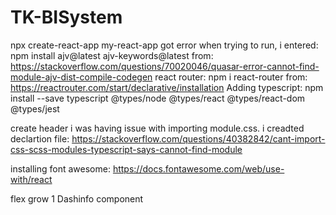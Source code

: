 # TK-BISystem
npx create-react-app my-react-app
got error when trying to run, i entered: 
 npm install ajv@latest ajv-keywords@latest from: https://stackoverflow.com/questions/70020046/quasar-error-cannot-find-module-ajv-dist-compile-codegen
 react router: npm i react-router from: https://reactrouter.com/start/declarative/installation
 Adding typescript: npm install --save typescript @types/node @types/react @types/react-dom @types/jest

 create header
 i was having issue with importing module.css. i creadted declartion file: https://stackoverflow.com/questions/40382842/cant-import-css-scss-modules-typescript-says-cannot-find-module

 installing font awesome: https://docs.fontawesome.com/web/use-with/react

 flex grow 1 Dashinfo component 